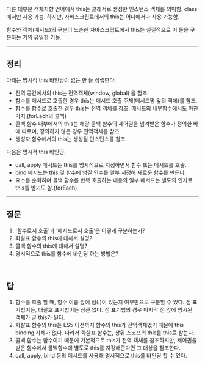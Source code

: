 다른 대부분 객체지향 언어에서 this는 클래서로 생성한 인스턴스 객체를 의미함. class에서만 사용 가능. 하지만, 자바스크립트에서의 this는 어디에서나 사용 가능함.

함수와 객체(메서드)의 구분이 느슨한 자바스크립트에서 this는 실질적으로 이 둘을 구분하는 거의 유일한 기능.

---

## 정리
아래는 명시적 this 바인딩이 없는 한 늘 성립한다.
- 전역 공간에서의 this는 전역객체(window, global) 을 참조.
- 함수를 메서드로 호출한 경우 this는 메서드 호출 주체(메서드명 앞의 객체)를 참조.
- 함수를 함수로 호출한 경우 this는 전역 객체를 참조. 메서드의 내부함수에서도 마찬가지.(forEach의 콜백)
- 콜백 함수 내부에서의 this는 해당 콜백 함수의 제어권을 넘겨받은 함수가 정의한 바에 따르며, 정의하지 않은 경우 전역객체를 참조.
- 생성자 함수에서의 this는 생성될 인스턴스를 참조.

다음은 명시적 this 바인딩.
- call, apply 메서드는 this를 명시적으로 지정하면서 함수 또는 메서드를 호출.
- bind 메서드는 this 및 함수에 넘길 인수를 일부 지정해 새로운 함수를 만든다.
- 요소를 순회하며 콜백 함수를 반복 호출하는 내용의 일부 메서드는 별도의 인자로 this를 받기도 함.(forEach)


---

## 질문
1. '함수로서 호출'과 '메서드로서 호출'은 어떻게 구분하는가?
2. 화살표 함수의 this에 대해서 설명?
3. 콜백 함수의 this에 대해서 설명?
4. 명시적으로 this를 함수에 바인딩 하는 방법은?

<br/>


## 답
1. 함수를 호출 할 때, 함수 이름 앞에 점(.)이 있는지 여부만으로 구분할 수 있다. 점 표기법이든, 대괄호 표기법이든 상관 없다. 점 표기법의 경우 마지막 점 앞에 명시된 객체가 곧 this가 된다.
2. 화살표 함수의 this는 ES5 이전까지 함수의 this가 전역객체였기 때문에 this binding 자체가 없다. 따라서 화살표 함수는, 상위 스코프의 this를 this로 삼는다.
3. 콜백 함수는 함수이기 때문에 기본적으로 this가 전역 객체를 참조하지만, 제어권을 받은 함수에서 콜백함수에 별도로 this를 지정해준다면 그 대상을 참조한다.
4. call, apply, bind 등의 메서드를 사용해 명시적으로 this를 바인딩 할 수 있다.
